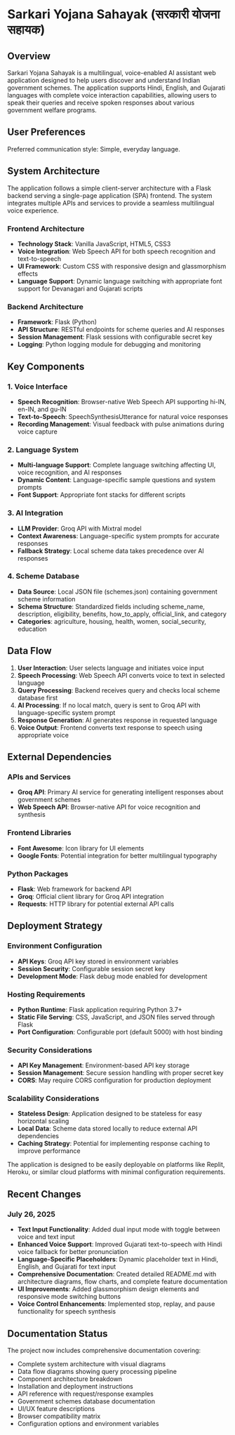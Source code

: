 # Sarkari Yojana Sahayak (सरकारी योजना सहायक)

## Overview

Sarkari Yojana Sahayak is a multilingual, voice-enabled AI assistant web application designed to help users discover and understand Indian government schemes. The application supports Hindi, English, and Gujarati languages with complete voice interaction capabilities, allowing users to speak their queries and receive spoken responses about various government welfare programs.

## User Preferences

Preferred communication style: Simple, everyday language.

## System Architecture

The application follows a simple client-server architecture with a Flask backend serving a single-page application (SPA) frontend. The system integrates multiple APIs and services to provide a seamless multilingual voice experience.

### Frontend Architecture
- **Technology Stack**: Vanilla JavaScript, HTML5, CSS3
- **Voice Integration**: Web Speech API for both speech recognition and text-to-speech
- **UI Framework**: Custom CSS with responsive design and glassmorphism effects
- **Language Support**: Dynamic language switching with appropriate font support for Devanagari and Gujarati scripts

### Backend Architecture
- **Framework**: Flask (Python)
- **API Structure**: RESTful endpoints for scheme queries and AI responses
- **Session Management**: Flask sessions with configurable secret key
- **Logging**: Python logging module for debugging and monitoring

## Key Components

### 1. Voice Interface
- **Speech Recognition**: Browser-native Web Speech API supporting hi-IN, en-IN, and gu-IN
- **Text-to-Speech**: SpeechSynthesisUtterance for natural voice responses
- **Recording Management**: Visual feedback with pulse animations during voice capture

### 2. Language System
- **Multi-language Support**: Complete language switching affecting UI, voice recognition, and AI responses
- **Dynamic Content**: Language-specific sample questions and system prompts
- **Font Support**: Appropriate font stacks for different scripts

### 3. AI Integration
- **LLM Provider**: Groq API with Mixtral model
- **Context Awareness**: Language-specific system prompts for accurate responses
- **Fallback Strategy**: Local scheme data takes precedence over AI responses

### 4. Scheme Database
- **Data Source**: Local JSON file (schemes.json) containing government scheme information
- **Schema Structure**: Standardized fields including scheme_name, description, eligibility, benefits, how_to_apply, official_link, and category
- **Categories**: agriculture, housing, health, women, social_security, education

## Data Flow

1. **User Interaction**: User selects language and initiates voice input
2. **Speech Processing**: Web Speech API converts voice to text in selected language
3. **Query Processing**: Backend receives query and checks local scheme database first
4. **AI Processing**: If no local match, query is sent to Groq API with language-specific system prompt
5. **Response Generation**: AI generates response in requested language
6. **Voice Output**: Frontend converts text response to speech using appropriate voice

## External Dependencies

### APIs and Services
- **Groq API**: Primary AI service for generating intelligent responses about government schemes
- **Web Speech API**: Browser-native API for voice recognition and synthesis

### Frontend Libraries
- **Font Awesome**: Icon library for UI elements
- **Google Fonts**: Potential integration for better multilingual typography

### Python Packages
- **Flask**: Web framework for backend API
- **Groq**: Official client library for Groq API integration
- **Requests**: HTTP library for potential external API calls

## Deployment Strategy

### Environment Configuration
- **API Keys**: Groq API key stored in environment variables
- **Session Security**: Configurable session secret key
- **Development Mode**: Flask debug mode enabled for development

### Hosting Requirements
- **Python Runtime**: Flask application requiring Python 3.7+
- **Static File Serving**: CSS, JavaScript, and JSON files served through Flask
- **Port Configuration**: Configurable port (default 5000) with host binding

### Security Considerations
- **API Key Management**: Environment-based API key storage
- **Session Management**: Secure session handling with proper secret key
- **CORS**: May require CORS configuration for production deployment

### Scalability Considerations
- **Stateless Design**: Application designed to be stateless for easy horizontal scaling
- **Local Data**: Scheme data stored locally to reduce external API dependencies
- **Caching Strategy**: Potential for implementing response caching to improve performance

The application is designed to be easily deployable on platforms like Replit, Heroku, or similar cloud platforms with minimal configuration requirements.

## Recent Changes

### July 26, 2025
- **Text Input Functionality**: Added dual input mode with toggle between voice and text input
- **Enhanced Voice Support**: Improved Gujarati text-to-speech with Hindi voice fallback for better pronunciation
- **Language-Specific Placeholders**: Dynamic placeholder text in Hindi, English, and Gujarati for text input
- **Comprehensive Documentation**: Created detailed README.md with architecture diagrams, flow charts, and complete feature documentation
- **UI Improvements**: Added glassmorphism design elements and responsive mode switching buttons
- **Voice Control Enhancements**: Implemented stop, replay, and pause functionality for speech synthesis

## Documentation Status

The project now includes comprehensive documentation covering:
- Complete system architecture with visual diagrams
- Data flow diagrams showing query processing pipeline
- Component architecture breakdown
- Installation and deployment instructions
- API reference with request/response examples
- Government schemes database documentation
- UI/UX feature descriptions
- Browser compatibility matrix
- Configuration options and environment variables